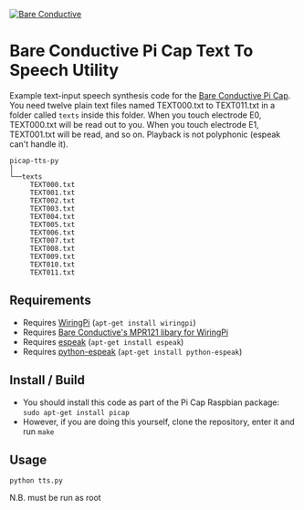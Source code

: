 [![Bare Conductive](http://bareconductive.com/assets/images/LOGO_256x106.png)](http://www.bareconductive.com/)

# Bare Conductive Pi Cap Text To Speech Utility

Example text-input speech synthesis code for the [Bare Conductive Pi Cap](http://www.bareconductive.com/shop/pi-cap/). You need twelve plain text files named TEXT000.txt to TEXT011.txt in a folder called `texts` inside this folder. When you touch electrode E0, TEXT000.txt will be read out to you. When you touch electrode E1, TEXT001.txt will be read, and so on. Playback is not polyphonic (espeak can't handle it).

    picap-tts-py    
    │
    └──texts
         TEXT000.txt    
         TEXT001.txt  
         TEXT002.txt  
         TEXT003.txt  
         TEXT004.txt  
         TEXT005.txt  
         TEXT006.txt  
         TEXT007.txt  
         TEXT008.txt  
         TEXT009.txt  
         TEXT010.txt  
         TEXT011.txt  

## Requirements
* Requires [WiringPi](http://wiringpi.com/) (`apt-get install wiringpi`)
* Requires [Bare Conductive's MPR121 libary for WiringPi](https://github.com/BareConductive/wiringpi-mpr121)
* Requires [espeak](http://espeak.sourceforge.net/) (`apt-get install espeak`)
* Requires [python-espeak](https://launchpad.net/python-espeak) (`apt-get install python-espeak`)

## Install / Build

* You should install this code as part of the Pi Cap Raspbian package: `sudo apt-get install picap`    
* However, if you are doing this yourself, clone the repository, enter it and run `make`

## Usage

    python tts.py

N.B. must be run as root       
